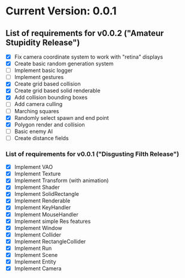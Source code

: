 # Current Version: 0.0.1

## List of requirements for v0.0.2 ("Amateur Stupidity Release")

- [X] Fix camera coordinate system to work with "retina" displays
- [X] Create basic random generation system
- [ ] Implement basic logger
- [ ] Implement gestures
- [X] Create grid based collision
- [X] Create grid based solid renderable
- [X] Add collision bounding boxes
- [ ] Add camera culling
- [ ] Marching squares
- [X] Randomly select spawn and end point
- [X] Polygon render and collision
- [ ] Basic enemy AI
- [ ] Create distance fields

### List of requirements for v0.0.1 ("Disgusting Filth Release")

- [X] Implement VAO
- [X] Implement Texture
- [X] Implement Transform (with animation)
- [X] Implement Shader
- [X] Implement SolidRectangle
- [X] Implement Renderable
- [X] Implement KeyHandler
- [X] Implement MouseHandler
- [X] Implement simple Res features
- [X] Implement Window
- [X] Implement Collider
- [X] Implement RectangleCollider
- [X] Implement Run
- [X] Implement Scene
- [X] Implement Entity
- [X] Implement Camera